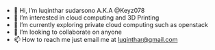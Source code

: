 - 👋 Hi, I’m luqinthar sudarsono A.K.A @Keyz078
- 👀 I’m interested in cloud computing and 3D Printing
- 🌱 I’m currently exploring private cloud computing such as openstack
- 💞️ I’m looking to collaborate on anyone
- 📫 How to reach me just email me at luqinthar@gmail.com

<!---
Keyz078/Keyz078 is a ✨ special ✨ repository because its `README.md` (this file) appears on your GitHub profile.
You can click the Preview link to take a look at your changes.
--->
